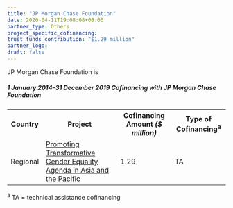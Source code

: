 ```yaml
---
title: "JP Morgan Chase Foundation"
date: 2020-04-11T19:08:08+08:00
partner_type: Others
project_specific_cofinancing:
trust_funds_contribution: "$1.29 million"
partner_logo:
draft: false
---
```


JP Morgan Chase Foundation is

##### _1 January 2014–31 December 2019_ Cofinancing with JP Morgan Chase Foundation

<table class="table dr-partner-table">

<tr>
<th>Country</th>
<th>Project</th>
<th>Cofinancing Amount <em>($ million)</em></th>
<th>Type of Cofinancing<sup>a</sup></th>
</tr>
<tr>
<td>Regional</td>
<td><a
href="https://www.adb.org/projects/52214-001/main" target="_blank">Promoting Transformative Gender Equality Agenda in Asia and the Pacific</a></td>
<td>1.29 </td>
<td>TA</td>
</tr>
</table>


<p class="dr-footnote"><sup>a</sup> TA = technical assistance cofinancing</p>
